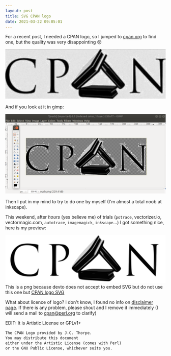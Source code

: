 ```yaml
---
layout: post
title: SVG CPAN logo
date: 2021-03-22 09:05:01
---
```

For a recent post, I needed a CPAN logo, so I jumped to [cpan.org](cpan.org) to find one, but the quality was very disappointing :cry:

![Ouch](/assets/images/vnx0k1dsvm6jpfawydhr.png)

And if you look at it in gimp:

![In gimp](/assets/images/qxpon34vseu672rks5zn.png)

Then I put in my mind to try to do one by myself (I'm almost a total noob at inkscape).

This weekend, after *hours* (yes believe me) of trials (`potrace`, vectorizer.io, vectormagic.com, `autotrace`, `imagemagick`, `inkscape`...) I got something nice, here is my preview:

![Svg screenshot](/assets/images/88hldbbzsfnpqqecblra.png)
This is a png because devto does not accept to embed SVG but do not use this one but [CPAN logo SVG](https://raw.githubusercontent.com/thibaultduponchelle/action-upload-to-cpan/master/cpan.svg)

What about licence of logo? I don't know, I found no info on [disclaimer page](https://www.cpan.org/disclaimer.html). If there is any problem, please shout and I remove it immediately (I will send a mail to cpan@perl.org to clarify)

EDIT: It is Artistic License or GPLv1+
```
The CPAN Logo provided by J.C. Thorpe.
You may distribute this document 
either under the Artistic License (comes with Perl) 
or the GNU Public License, whichever suits you.
```

